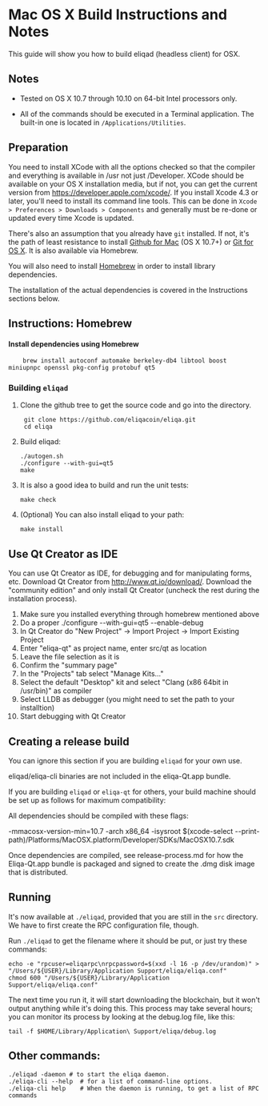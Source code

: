 Mac OS X Build Instructions and Notes
====================================
This guide will show you how to build eliqad (headless client) for OSX.

Notes
-----

* Tested on OS X 10.7 through 10.10 on 64-bit Intel processors only.

* All of the commands should be executed in a Terminal application. The
built-in one is located in `/Applications/Utilities`.

Preparation
-----------

You need to install XCode with all the options checked so that the compiler
and everything is available in /usr not just /Developer. XCode should be
available on your OS X installation media, but if not, you can get the
current version from https://developer.apple.com/xcode/. If you install
Xcode 4.3 or later, you'll need to install its command line tools. This can
be done in `Xcode > Preferences > Downloads > Components` and generally must
be re-done or updated every time Xcode is updated.

There's also an assumption that you already have `git` installed. If
not, it's the path of least resistance to install [Github for Mac](https://mac.github.com/)
(OS X 10.7+) or
[Git for OS X](https://code.google.com/p/git-osx-installer/). It is also
available via Homebrew.

You will also need to install [Homebrew](http://brew.sh) in order to install library
dependencies.

The installation of the actual dependencies is covered in the Instructions
sections below.

Instructions: Homebrew
----------------------

#### Install dependencies using Homebrew

        brew install autoconf automake berkeley-db4 libtool boost miniupnpc openssl pkg-config protobuf qt5

### Building `eliqad`

1. Clone the github tree to get the source code and go into the directory.

        git clone https://github.com/eliqacoin/eliqa.git
        cd eliqa

2.  Build eliqad:

        ./autogen.sh
        ./configure --with-gui=qt5
        make

3.  It is also a good idea to build and run the unit tests:

        make check

4.  (Optional) You can also install eliqad to your path:

        make install

Use Qt Creator as IDE
------------------------
You can use Qt Creator as IDE, for debugging and for manipulating forms, etc.
Download Qt Creator from http://www.qt.io/download/. Download the "community edition" and only install Qt Creator (uncheck the rest during the installation process).

1. Make sure you installed everything through homebrew mentioned above
2. Do a proper ./configure --with-gui=qt5 --enable-debug
3. In Qt Creator do "New Project" -> Import Project -> Import Existing Project
4. Enter "eliqa-qt" as project name, enter src/qt as location
5. Leave the file selection as it is
6. Confirm the "summary page"
7. In the "Projects" tab select "Manage Kits..."
8. Select the default "Desktop" kit and select "Clang (x86 64bit in /usr/bin)" as compiler
9. Select LLDB as debugger (you might need to set the path to your installtion)
10. Start debugging with Qt Creator

Creating a release build
------------------------
You can ignore this section if you are building `eliqad` for your own use.

eliqad/eliqa-cli binaries are not included in the eliqa-Qt.app bundle.

If you are building `eliqad` or `eliqa-qt` for others, your build machine should be set up
as follows for maximum compatibility:

All dependencies should be compiled with these flags:

 -mmacosx-version-min=10.7
 -arch x86_64
 -isysroot $(xcode-select --print-path)/Platforms/MacOSX.platform/Developer/SDKs/MacOSX10.7.sdk

Once dependencies are compiled, see release-process.md for how the Eliqa-Qt.app
bundle is packaged and signed to create the .dmg disk image that is distributed.

Running
-------

It's now available at `./eliqad`, provided that you are still in the `src`
directory. We have to first create the RPC configuration file, though.

Run `./eliqad` to get the filename where it should be put, or just try these
commands:

    echo -e "rpcuser=eliqarpc\nrpcpassword=$(xxd -l 16 -p /dev/urandom)" > "/Users/${USER}/Library/Application Support/eliqa/eliqa.conf"
    chmod 600 "/Users/${USER}/Library/Application Support/eliqa/eliqa.conf"

The next time you run it, it will start downloading the blockchain, but it won't
output anything while it's doing this. This process may take several hours;
you can monitor its process by looking at the debug.log file, like this:

    tail -f $HOME/Library/Application\ Support/eliqa/debug.log

Other commands:
-------

    ./eliqad -daemon # to start the eliqa daemon.
    ./eliqa-cli --help  # for a list of command-line options.
    ./eliqa-cli help    # When the daemon is running, to get a list of RPC commands
